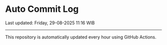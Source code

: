 # Auto Commit Log

Last updated: Friday, 29-08-2025 11:16 WIB

---

This repository is automatically updated every hour using GitHub Actions.
